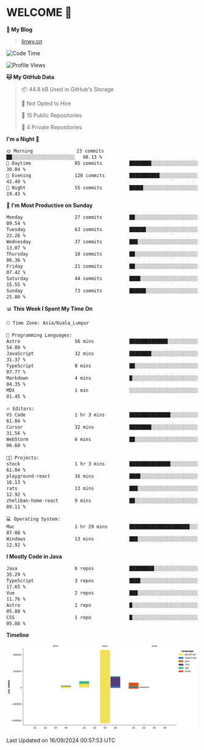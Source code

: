 # WELCOME 👋

**🐶 My Blog**
> [linwy.cn](linwy.cn)

<!--START_SECTION:waka-->
![Code Time](http://img.shields.io/badge/Code%20Time-1%2C019%20hrs%2048%20mins-blue)

![Profile Views](http://img.shields.io/badge/Profile%20Views-22-blue)

**🐱 My GitHub Data** 

> 📦 44.8 kB Used in GitHub's Storage 
 > 
> 🚫 Not Opted to Hire
 > 
> 📜 15 Public Repositories 
 > 
> 🔑 4 Private Repositories 
 > 
**I'm a Night 🦉** 

```text
🌞 Morning                23 commits          ██░░░░░░░░░░░░░░░░░░░░░░░   08.13 % 
🌆 Daytime                85 commits          ████████░░░░░░░░░░░░░░░░░   30.04 % 
🌃 Evening                120 commits         ███████████░░░░░░░░░░░░░░   42.40 % 
🌙 Night                  55 commits          █████░░░░░░░░░░░░░░░░░░░░   19.43 % 
```
📅 **I'm Most Productive on Sunday** 

```text
Monday                   27 commits          ██░░░░░░░░░░░░░░░░░░░░░░░   09.54 % 
Tuesday                  63 commits          ██████░░░░░░░░░░░░░░░░░░░   22.26 % 
Wednesday                37 commits          ███░░░░░░░░░░░░░░░░░░░░░░   13.07 % 
Thursday                 18 commits          ██░░░░░░░░░░░░░░░░░░░░░░░   06.36 % 
Friday                   21 commits          ██░░░░░░░░░░░░░░░░░░░░░░░   07.42 % 
Saturday                 44 commits          ████░░░░░░░░░░░░░░░░░░░░░   15.55 % 
Sunday                   73 commits          ██████░░░░░░░░░░░░░░░░░░░   25.80 % 
```


📊 **This Week I Spent My Time On** 

```text
🕑︎ Time Zone: Asia/Kuala_Lumpur

💬 Programming Languages: 
Astro                    56 mins             ██████████████░░░░░░░░░░░   54.80 % 
JavaScript               32 mins             ████████░░░░░░░░░░░░░░░░░   31.37 % 
TypeScript               8 mins              ██░░░░░░░░░░░░░░░░░░░░░░░   07.77 % 
Markdown                 4 mins              █░░░░░░░░░░░░░░░░░░░░░░░░   04.35 % 
MDX                      1 min               ░░░░░░░░░░░░░░░░░░░░░░░░░   01.45 % 

🔥 Editors: 
VS Code                  1 hr 3 mins         ███████████████░░░░░░░░░░   61.84 % 
Cursor                   32 mins             ████████░░░░░░░░░░░░░░░░░   31.56 % 
WebStorm                 6 mins              ██░░░░░░░░░░░░░░░░░░░░░░░   06.60 % 

🐱‍💻 Projects: 
stock                    1 hr 3 mins         ███████████████░░░░░░░░░░   61.84 % 
playground-react         16 mins             ████░░░░░░░░░░░░░░░░░░░░░   16.13 % 
rats                     13 mins             ███░░░░░░░░░░░░░░░░░░░░░░   12.92 % 
zheliban-home-react      9 mins              ██░░░░░░░░░░░░░░░░░░░░░░░   09.11 % 

💻 Operating System: 
Mac                      1 hr 29 mins        ██████████████████████░░░   87.08 % 
Windows                  13 mins             ███░░░░░░░░░░░░░░░░░░░░░░   12.92 % 
```

**I Mostly Code in Java** 

```text
Java                     6 repos             █████████░░░░░░░░░░░░░░░░   35.29 % 
TypeScript               3 repos             ████░░░░░░░░░░░░░░░░░░░░░   17.65 % 
Vue                      2 repos             ███░░░░░░░░░░░░░░░░░░░░░░   11.76 % 
Astro                    1 repo              █░░░░░░░░░░░░░░░░░░░░░░░░   05.88 % 
CSS                      1 repo              █░░░░░░░░░░░░░░░░░░░░░░░░   05.88 % 
```



**Timeline**

![Lines of Code chart](https://raw.githubusercontent.com/rieraa/rieraa/main/assets/bar_graph.png)


 Last Updated on 16/09/2024 00:57:53 UTC
<!--END_SECTION:waka-->
